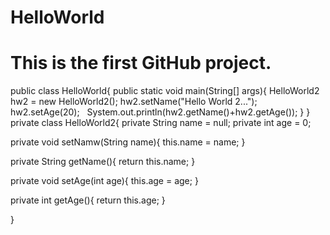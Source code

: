 # HelloWorld
# This is the first GitHub project.
public class HelloWorld{
  public static void main(String[] args){
    HelloWorld2 hw2 = new HelloWorld2();
    hw2.setName("Hello World 2...");
    hw2.setAge(20);
    System.out.println(hw2.getName()+hw2.getAge());
  }
}
private class HelloWorld2{
  private String name = null;
  private int age = 0;
  
  private void setNamw(String name){
    this.name = name;
  }
  
  private String getName(){
    return this.name;
  }
  
  private void setAge(int age){
    this.age = age;
  }
  
  private int getAge(){
    return this.age;
  }

}
